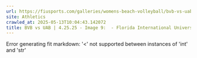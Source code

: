 ```yaml
---
url: https://fiusports.com/galleries/womens-beach-volleyball/bvb-vs-uab-4-25-25/image-9/357/62808
site: Athletics
crawled_at: 2025-05-13T10:04:43.142072
title: BVB vs UAB | 4.25.25 - Image 9:  - Florida International University
---
```


Error generating fit markdown: '<' not supported between instances of 'int' and 'str'